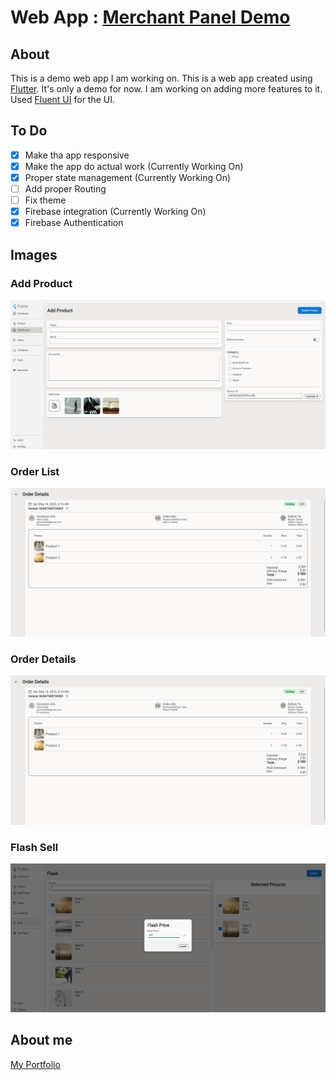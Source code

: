 # Web App : [Merchant Panel Demo](https://adminpanal-40a75.web.app/#/)

## About

This is a demo web app I am working on. This is a web app created using [Flutter](https://flutter.dev/). It's only a demo for now. I am working on adding more features to it. Used [Fluent UI](https://pub.dev/packages/fluent_ui) for the UI.

## To Do

- [x] Make tha app responsive
- [x] Make the app do actual work (Currently Working On)
- [x] Proper state management (Currently Working On)
- [ ] Add proper Routing
- [ ] Fix theme
- [x] Firebase integration (Currently Working On)
- [x] Firebase Authentication

## Images

### Add Product

![add_product](https://github.com/Ahnaf16/admin_panal/blob/main/assets/img/addProduct.png?raw=true)

### Order List

![order_list](https://github.com/Ahnaf16/admin_panal/blob/main/assets/img/orderInfo.png?raw=true)

### Order Details

![Order Details](https://github.com/Ahnaf16/admin_panal/blob/main/assets/img/orderInfo.png?raw=true)

### Flash Sell

![Flash](https://github.com/Ahnaf16/admin_panal/blob/main/assets/img/flash.png?raw=true)

## About me

[My Portfolio](https://ahnaf16.github.io/#/)
